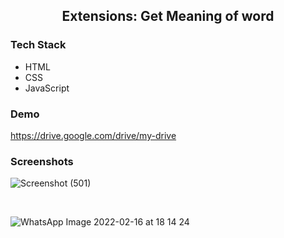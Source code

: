 

## <p align="center">Extensions: Get Meaning of word</p>

### Tech Stack

- HTML
- CSS
- JavaScript


### Demo

https://drive.google.com/drive/my-drive

### Screenshots


![Screenshot (501)](https://www.linkpicture.com/q/a_18.png)

<br>



![WhatsApp Image 2022-02-16 at 18 14 24](https://www.linkpicture.com/q/b_15.png)

<br>




